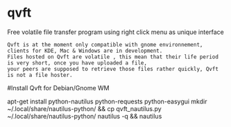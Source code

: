 # qvft
Free volatile file transfer program using right click menu as unique interface

    Qvft is at the moment only compatible with gnome environnement, clients for KDE, Mac & Windows are in development.
    Files hosted on Qvft are volatile , this mean that their life period is very short, once you have uploaded a file,
    your peers are supposed to retrieve those files rather quickly, Qvft is not a file hoster.
    
    
#Install Qvft for Debian/Gnome WM

  apt-get install python-nautilus python-requests python-easygui
  mkdir ~/.local/share/nautilus-python/ && cp qvft_nautilus.py ~/.local/share/nautilus-python/
  nautilus -q && nautilus
